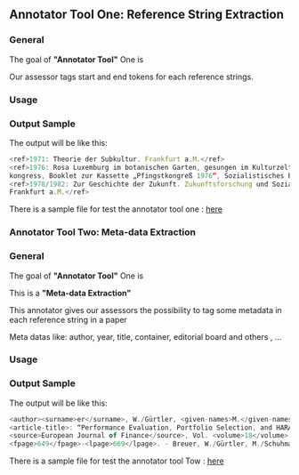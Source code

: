 ## Annotator Tool One: Reference String Extraction
### General
The goal of **"Annotator Tool"** One is 

Our assessor tags start and end tokens for each reference strings.

### Usage

### Output Sample
The output will be like this:


```javascript
<ref>1971: Theorie der Subkultur. Frankfurt a.M.</ref>
<ref>1976: Rosa Luxemburg im botanischen Garten, gesungen im Kulturzelt aufdem Pfingst­
kongress, Booklet zur Kassette „Pfingstkongreß 1976“, Sozialistisches Bürol985</ref>
<ref>1978/1982: Zur Geschichte der Zukunft. Zukunftsforschung und Sozialismus, Band 1.
Frankfurt a.M.</ref>
```
There is a sample file for test the annotator tool one : [here](https://github.com/exciteproject/Annotator_tool/blob/master/TestFiles/anno1/47351.txt)

### Annotator Tool Two: Meta-data Extraction
### General
The goal of **"Annotator Tool"** One is 

This is a **"Meta-data Extraction"**

This annotator gives our assessors the possibility to tag some metadata in each reference string in a paper

Meta datas like: author, year, title, container, editorial board and others , ...

### Usage

### Output Sample
The output will be like this:

```javascript
<author><surname>er</surname>, W./Gürtler, <given-names>M.</given-names></author> (<year>2006</year>)
<article-title>: “Performance Evaluation, Portfolio Selection, and HARA Utility”</article-title>, 
<source>European Journal of Finance</source>, Vol. <volume>18</volume>, pp. 
<fpage>649</fpage>-<lpage>669</lpage>. - Breuer, W./Gürtler, M./Schuhmacher,
```

There is a sample file for test the annotator tool Tow : [here](https://github.com/exciteproject/Annotator_tool/blob/master/TestFiles/anno2/17094-6710.txt)